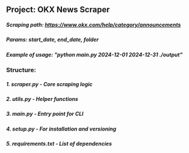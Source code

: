 ## Project: OKX News Scraper
##### Scraping path: https://www.okx.com/help/category/announcements
##### Params: start_date, end_date, folder
##### Example of usage: "python main.py 2024-12-01 2024-12-31 ./output"
### Structure:
##### 1. scraper.py - Core scraping logic
##### 2. utils.py - Helper functions
##### 3. main.py - Entry point for CLI
##### 4. setup.py - For installation and versioning
##### 5. requirements.txt - List of dependencies
